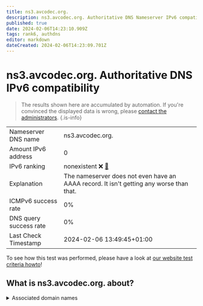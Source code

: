 ```yaml
---
title: ns3.avcodec.org.
description: ns3.avcodec.org. Authoritative DNS Nameserver IPv6 compatibility
published: true
date: 2024-02-06T14:23:10.909Z
tags: rank6, authdns
editor: markdown
dateCreated: 2024-02-06T14:23:09.701Z
---
```


# ns3.avcodec.org. Authoritative DNS IPv6 compatibility

> The results shown here are accumulated by automation. If you're convinced the displayed data is wrong, please [contact the administrators](/howto/chat). 
{.is-info}




|   |   |
| - | - |
| Nameserver DNS name | ns3.avcodec.org.
| Amount IPv6 address | 0
| IPv6 ranking | nonexistent :x: [🔗](/howto/ranking) |
| Explanation | The nameserver does not even have an AAAA record. It isn't getting any worse than that. |
| ICMPv6 success rate | 0%|
| DNS query success rate | 0% |
| Last Check Timestamp | 2024-02-06 13:49:45+01:00 |

To see how this test was performed, please have a look at [our website test criteria howto](/howto/testcriteria/authdns)!


## What is ns3.avcodec.org. about?






<details>
<summary>Associated domain names</summary>

ffmpeg.org

</details>
